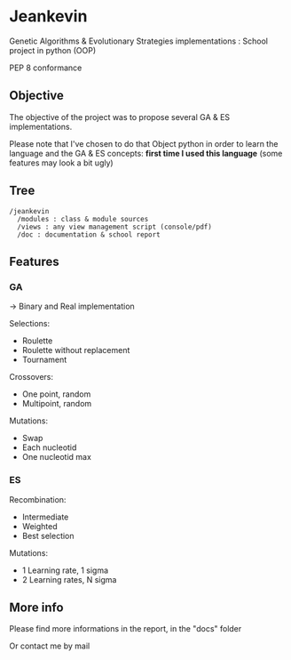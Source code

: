 # Jeankevin

Genetic Algorithms & Evolutionary Strategies implementations : School project in python (OOP)

PEP 8 conformance

## Objective

The objective of the project was to propose several GA & ES implementations.

Please note that I've chosen to do that Object python in order to learn the language and the GA & ES concepts: **first time I used this language** (some features may look a bit ugly)

## Tree

```
/jeankevin
  /modules : class & module sources
  /views : any view management script (console/pdf)
  /doc : documentation & school report
```
  
  
## Features

### GA
-> Binary and Real implementation

Selections:
- Roulette
- Roulette without replacement
- Tournament

Crossovers:
- One point, random
- Multipoint, random

Mutations:
- Swap
- Each nucleotid
- One nucleotid max

### ES

Recombination:
- Intermediate
- Weighted
- Best selection

Mutations:
- 1 Learning rate, 1 sigma
- 2 Learning rates, N sigma

## More info

Please find more informations in the report, in the "docs" folder

Or contact me by mail
  
